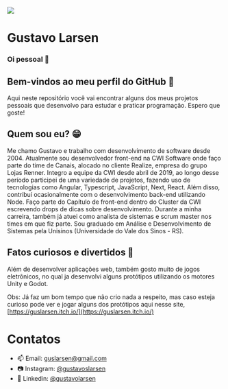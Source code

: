 ![](https://komarev.com/ghpvc/?username=gustavolarsen&color=blue)
# Gustavo Larsen
### Oi pessoal 👋

## Bem-vindos ao meu perfil do GitHub 👾

Aqui neste repositório você vai encontrar alguns dos meus projetos pessoais que desenvolvo para estudar e praticar programação. Espero que goste!

## Quem sou eu? 😁

Me chamo Gustavo e trabalho com desenvolvimento de software desde 2004. Atualmente sou desenvolvedor front-end na CWI Software onde faço parte do time de Canais, alocado no cliente Realize, empresa do grupo Lojas Renner.
Integro a equipe da CWI desde abril de 2019, ao longo desse período participei de uma variedade de projetos, fazendo uso de tecnologias como Angular, Typescript, JavaScript, Next, React. Além disso, contribuí ocasionalmente com o desenvolvimento back-end utilizando Node. Faço parte do Capítulo de front-end dentro do Cluster da CWI escrevendo drops de dicas sobre desenvolvimento.
Durante a minha carreira, também já atuei como analista de sistemas e scrum master nos times em que fiz parte. 
Sou graduado em Análise e Desenvolvimento de Sistemas pela Unisinos (Universidade do Vale dos Sinos - RS).

## Fatos curiosos e divertidos 👀

Além de desenvolver aplicações web, também gosto muito de jogos eletrônicos, no qual ja desenvolvi alguns protótipos utilizando os motores Unity e Godot.

Obs: Já faz um bom tempo que não crio nada a respeito, mas caso esteja curioso pode ver e jogar alguns dos protótipos aqui nesse site, [https://guslarsen.itch.io/](https://guslarsen.itch.io/)

# Contatos
- 📫 Email: guslarsen@gmail.com
- 📷 Instagram: [@gustavoslarsen](https://www.instagram.com/gustavoslarsen/)
- 📄 Linkedin: [@gustavolarsen](https://www.linkedin.com/in/gustavolarsen/)
